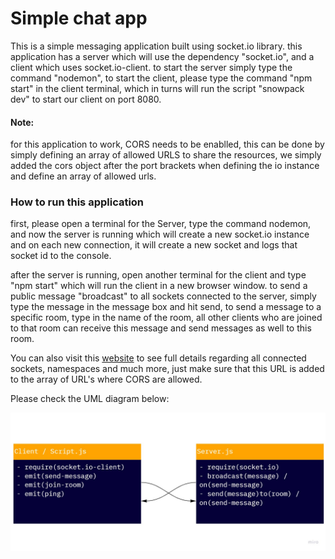 # Simple chat app

This is a simple messaging application built using socket.io library.
this application has a server which will use the dependency "socket.io", and a client which uses socket.io-client.
to start the server simply type the command "nodemon", to start the client, please type the command "npm start" in the client terminal, which in turns will run the script "snowpack dev" to start our client on port 8080.

#### Note:

for this application to work, CORS needs to be enablled, this can be done by simply defining an array of allowed URLS to share the resources, we simply added the cors object after the port brackets when defining the io instance and define an array of allowed urls.

### How to run this application

first, please open a terminal for the Server, type the command nodemon, and now the server is running which will create a new socket.io instance and on each new connection, it will create a new socket and logs that socket id to the console.

after the server is running, open another terminal for the client and type "npm start" which will run the client in a new browser window.
to send a public message "broadcast" to all sockets connected to the server, simply type the message in the message box and hit send, to send a message to a specific room, type in the name of the room, all other clients who are joined to that room can receive this message and send messages as well to this room.

You can also visit this [website](https://admin.socket.io/) to see full details regarding all connected sockets, namespaces and much more, just make sure that this URL is added to the array of URL's where CORS are allowed.

Please check the UML diagram below:

![UML](./UML%20new.jpg)
